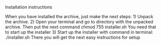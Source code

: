 Installation instructions

When you have installed the archive, just make the next steps:
    1) Unpack the archive.
    2) Open your terminal and go to directory with the unpacked archive.
        Then put the next command
            chmod 755 installer.sh
        You need that to start up the installer
    3) Start up the installer with command in terminal:
            ./installer.sh
        There you will get the next easy instructions for setup